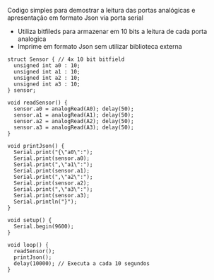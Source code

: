 
Codigo simples para demostrar a leitura das portas analógicas e apresentação em formato Json via porta serial

- Utiliza bitfileds para armazenar em 10 bits a leitura de cada porta analogica
- Imprime em formato Json sem utilizar biblioteca externa

```
struct Sensor { // 4x 10 bit bitfield
  unsigned int a0 : 10;
  unsigned int a1 : 10;
  unsigned int a2 : 10;
  unsigned int a3 : 10;
} sensor;

void readSensor() {
  sensor.a0 = analogRead(A0); delay(50);
  sensor.a1 = analogRead(A1); delay(50);
  sensor.a2 = analogRead(A2); delay(50);
  sensor.a3 = analogRead(A3); delay(50);
}

void printJson() {
  Serial.print("{\"a0\":");
  Serial.print(sensor.a0);
  Serial.print(",\"a1\":");
  Serial.print(sensor.a1);
  Serial.print(",\"a2\":");
  Serial.print(sensor.a2);
  Serial.print(",\"a3\":");
  Serial.print(sensor.a3);
  Serial.println("}");
}

void setup() {
  Serial.begin(9600);
}

void loop() {
  readSensor();
  printJson();
  delay(10000); // Executa a cada 10 segundos
}
```
